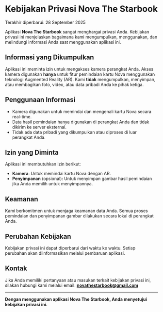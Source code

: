 # Kebijakan Privasi Nova The Starbook

Terakhir diperbarui: 28 September 2025

Aplikasi **Nova The Starbook** sangat menghargai privasi Anda. Kebijakan privasi ini menjelaskan bagaimana kami mengumpulkan, menggunakan, dan melindungi informasi Anda saat menggunakan aplikasi ini.

## Informasi yang Dikumpulkan

Aplikasi ini meminta izin untuk mengakses kamera perangkat Anda. Akses kamera digunakan **hanya** untuk fitur pemindaian kartu Nova menggunakan teknologi Augmented Reality (AR). Kami **tidak** mengumpulkan, menyimpan, atau membagikan foto, video, atau data pribadi Anda ke pihak ketiga.

## Penggunaan Informasi

- Kamera digunakan untuk memindai dan mengenali kartu Nova secara real-time.
- Data hasil pemindaian hanya digunakan di perangkat Anda dan tidak dikirim ke server eksternal.
- Tidak ada data pribadi yang dikumpulkan atau diproses di luar perangkat Anda.

## Izin yang Diminta

Aplikasi ini membutuhkan izin berikut:
- **Kamera**: Untuk memindai kartu Nova dengan AR.
- **Penyimpanan** (opsional): Untuk menyimpan gambar hasil pemindaian jika Anda memilih untuk menyimpannya.

## Keamanan

Kami berkomitmen untuk menjaga keamanan data Anda. Semua proses pemindaian dan penyimpanan gambar dilakukan secara lokal di perangkat Anda.

## Perubahan Kebijakan

Kebijakan privasi ini dapat diperbarui dari waktu ke waktu. Setiap perubahan akan diinformasikan melalui pembaruan aplikasi.

## Kontak

Jika Anda memiliki pertanyaan atau masukan terkait kebijakan privasi ini, silakan hubungi kami melalui email: **novathestarbook@gmail.com**

---

**Dengan menggunakan aplikasi Nova The Starbook, Anda menyetujui kebijakan privasi ini.**
